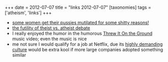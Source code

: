 +++
date = 2012-07-07
title = "links 2012-07-07"
[taxonomies]
tags = ['atheism', 'links']
+++

-   [some women get their pussies mutilated for some shitty reasons!]
-   [the futility of theist vs. atheist debate]
-   I really enjoyed the humor in the humorous [Threw It On the Ground]
    music video; even the music is nice
-   me not sure I would qualify for a job at Netflix, due its [highly
    demanding culture] would be extra kool if more large companies
    adopted something similar

  [some women get their pussies mutilated for some shitty reasons!]: http://www.guardian.co.uk/society/2010/jul/25/female-circumcision-children-british-law
  [the futility of theist vs. atheist debate]: http://www.infidels.org/library/modern/julian_baggini/review-martin.html
  [Threw It On the Ground]: http://www.youtube.com/watch?v=gAYL5H46QnQ
  [highly demanding culture]: http://www.slideshare.net/reed2001/culture-1798664
